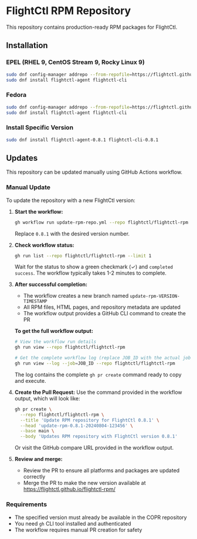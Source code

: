 # FlightCtl RPM Repository

This repository contains production-ready RPM packages for FlightCtl.

## Installation

### EPEL (RHEL 9, CentOS Stream 9, Rocky Linux 9)

```bash
sudo dnf config-manager addrepo --from-repofile=https://flightctl.github.io/flightctl-rpm/flightctl-epel.repo
sudo dnf install flightctl-agent flightctl-cli
```

### Fedora

```bash
sudo dnf config-manager addrepo --from-repofile=https://flightctl.github.io/flightctl-rpm/flightctl-fedora.repo
sudo dnf install flightctl-agent flightctl-cli
```

### Install Specific Version

```bash
sudo dnf install flightctl-agent-0.8.1 flightctl-cli-0.8.1
```

## Updates

This repository can be updated manually using GitHub Actions workflow.

### Manual Update

To update the repository with a new FlightCtl version:

1. **Start the workflow:**
   ```bash
   gh workflow run update-rpm-repo.yml --repo flightctl/flightctl-rpm -f version=0.8.1
   ```
   Replace `0.8.1` with the desired version number.

2. **Check workflow status:**
   ```bash
   gh run list --repo flightctl/flightctl-rpm --limit 1
   ```
   Wait for the status to show a green checkmark (✓) and `completed success`. The workflow typically takes 1-2 minutes to complete.

3. **After successful completion:**
   - The workflow creates a new branch named `update-rpm-VERSION-TIMESTAMP`
   - All RPM files, HTML pages, and repository metadata are updated
   - The workflow output provides a GitHub CLI command to create the PR

   **To get the full workflow output:**
   ```bash
   # View the workflow run details
   gh run view --repo flightctl/flightctl-rpm
   
   # Get the complete workflow log (replace JOB_ID with the actual job ID)
   gh run view --log --job=JOB_ID --repo flightctl/flightctl-rpm
   ```
   
   The log contains the complete `gh pr create` command ready to copy and execute.

4. **Create the Pull Request:**
   Use the command provided in the workflow output, which will look like:
   ```bash
   gh pr create \
     --repo flightctl/flightctl-rpm \
     --title 'Update RPM repository for FlightCtl 0.8.1' \
     --head 'update-rpm-0.8.1-20240804-123456' \
     --base main \
     --body 'Updates RPM repository with FlightCtl version 0.8.1'
   ```
   
   Or visit the GitHub compare URL provided in the workflow output.

5. **Review and merge:**
   - Review the PR to ensure all platforms and packages are updated correctly
   - Merge the PR to make the new version available at https://flightctl.github.io/flightctl-rpm/

### Requirements

- The specified version must already be available in the COPR repository
- You need `gh` CLI tool installed and authenticated
- The workflow requires manual PR creation for safety

